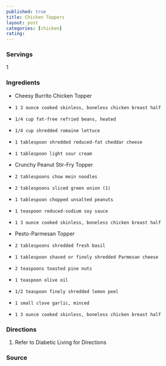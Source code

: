 ```yaml
---
published: true
title: Chicken Toppers
layout: post
categories: [chicken]
rating: 
---
```

### Servings
1

### Ingredients
- Cheesy Burrito Chicken Topper
-     1 3 ounce cooked skinless, boneless chicken breast half
-     1/4 cup fat-free refried beans, heated
-     1/4 cup shredded romaine lettuce
-     1 tablespoon shredded reduced-fat cheddar cheese
-     1 tablespoon light sour cream

- Crunchy Peanut Stir-Fry Topper
-     2 tablespoons chow mein noodles
-     2 tablespoons sliced green onion (1)
-     1 tablespoon chopped unsalted peanuts
-     1 teaspoon reduced-sodium soy sauce
-     1 3 ounce cooked skinless, boneless chicken breast half

- Pesto-Parmesan Topper
-     2 tablespoons shredded fresh basil
-     1 tablespoon shaved or finely shredded Parmesan cheese
-     2 teaspoons toasted pine nuts
-     1 teaspoon olive oil
-     1/2 teaspoon finely shredded lemon peel
-     1 small clove garlic, minced
-     1 3 ounce cooked skinless, boneless chicken breast half




### Directions
1. Refer to Diabetic Living for Directions

### Source


